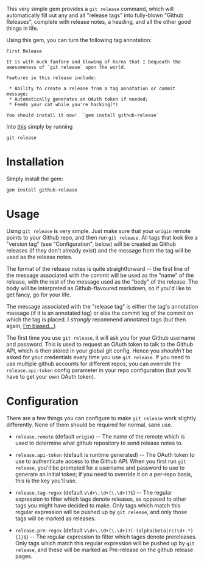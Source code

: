 This very simple gem provides a `git release` command, which will
automatically fill out any and all "release tags" into fully-blown "Github
Releases", complete with release notes, a heading, and all the other good
things in life.

Using this gem, you can turn the following tag annotation:

    First Release

    It is with much fanfare and blowing of horns that I bequeath the
    awesomeness of `git release` upon the world.

    Features in this release include:

     * Ability to create a release from a tag annotation or commit message;
     * Automatically generates an OAuth token if needed;
     * Feeds your cat while you're hacking(*)

    You should install it now!  `gem install github-release`

Into [this](https://github.com/mpalmer/github-release/releases/tag/v0.1.0)
simply by running

    git release


# Installation

Simply install the gem:

    gem install github-release


# Usage

Using `git release` is very simple.  Just make sure that your `origin`
remote points to your Github repo, and then run `git release`.  All tags
that look like a "version tag" (see "Configuration", below) will be created
as Github releases (if they don't already exist) and the message from the
tag will be used as the release notes.

The format of the release notes is quite straightforward -- the first line
of the message associated with the commit will be used as the "name" of the
release, with the rest of the message used as the "body" of the release.
The body will be interpreted as Github-flavoured markdown, so if you'd like
to get fancy, go for your life.

The message associated with the "release tag" is either the tag's annotation
message (if it is an annotated tag) or else the commit log of the commit on
which the tag is placed.  I *strongly* recommend annotated tags (but then
again, [I'm biased...](http://theshed.hezmatt.org/git-version-bump))

The first time you use `git release`, it will ask you for your Github
username and password.  This is used to request an OAuth token to talk to
the Github API, which is then stored in your global git config.  Hence you
*shouldn't* be asked for your credentials every time you use `git release`.
If you need to use multiple github accounts for different repos, you can
override the `release.api-token` config parameter in your repo configuration
(but you'll have to get your own OAuth token).


# Configuration

There are a few things you can configure to make `git release` work slightly
differently.  None of them should be required for normal, sane use.

 * `release.remote` (default `origin`) -- The name of the remote which is
   used to determine what github repository to send release notes to.

 * `release.api-token` (default is runtime generated) -- The OAuth token
   to use to authenticate access to the Github API.  When you first run `git
   release`, you'll be prompted for a username and password to use to
   generate an initial token; if you need to override it on a per-repo
   basis, this is the key you'll use.

 * `release.tag-regex` (default `v\d+\.\d+(\.\d+)?$`) -- The regular
   expression to filter which tags denote releases, as opposed to other tags
   you might have decided to make.  Only tags which match this regular
   expression will be pushed up by `git release`, and only those tags will
   be marked as releases.

 * `release.pre-regex` (default `v\d+\.\d+(\.\d+)?(-(alpha|beta|rc)\d+.*){1}$`)
   -- The regular expression to filter which tages denote prereleases.
   Only tags which match this regular expression will be pushed up by
   `git release`, and these will be marked as Pre-release on the github
   release pages.
